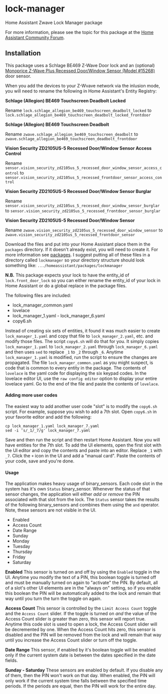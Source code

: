 # lock-manager
Home Assistant Zwave Lock Manager package

For more information, please see the topic for this package at the [Home Assistant Community Forum](https://community.home-assistant.io/t/simplified-zwave-lock-manager/126765).

## Installation

This package uses a Schlage BE469 Z-Wave Door lock and an (optional) [Monoprice Z-Wave Plus Recessed Door/Window Sensor (Model #15268)](https://www.monoprice.com/product?p_id=15268) door sensor.

When you add the devices to your Z-Wvave network via the inlusion mode, you will need to rename the following in Home Assistant's Entity Registry:

**Schlage (Allegion) BE469 Touchscreen Deadbolt Locked**

Rename `lock.schlage_allegion_be469_touchscreen_deadbolt_locked` to `lock.schlage_allegion_be469_touchscreen_deadbolt_locked_frontdoor`

**Schlage (Allegion) BE469 Touchscreen Deadbolt**

Rename `zwave.schlage_allegion_be469_touchscreen_deadbolt` to `zwave.schlage_allegion_be469_touchscreen_deadbolt_frontdoor`
		
**Vision Security ZD2105US-5 Recessed Door/Window Sensor Access Control** 

Rename `sensor.vision_security_zd2105us_5_recessed_door_window_sensor_access_control` to `sensor.vision_security_zd2105us_5_recessed_frontdoor_sensor_access_control`

**Vision Security ZD2105US-5 Recessed Door/Window Sensor Burglar**

Rename `sensor.vision_security_zd2105us_5_recessed_door_window_sensor_burglar` to `sensor.vision_security_zd2105us_5_recessed_frontdoor_sensor_burglar`

**Vision Security ZD2105US-5 Recessed Door/Window Sensor**

Rename `zwave.vision_security_zd2105us_5_recessed_door_window_sensor` to `zwave.vision_security_zd2105us_5_recessed_frontdoor_sensor`

Download the files and put into your Home Assistant place them in the `packages` directory.  If it doesn't already exist, you will need to create it.  For more information see [packages](https://www.home-assistant.io/docs/configuration/packages/).  I suggest putting all of these files in a directory called `lockmanager` so your directory structure should look something like: `.../homeassistant/packages/lockmanager`

**N.B.**  This package expects your lock to have the entity_id of `lock.front_door_lock` so you can either rename the entity_id of your lock in Home Assistant or do a global replace in the package files. 

The following files are included: 
* lock_manager_common.yaml
* lovelace
* lock_manager_1.yaml - lock_manager_6.yaml
* copy6.sh

Instead of creating six sets of entities, it found it was much easier to create `lock_manager_1.yaml` and copy that file to `lock_manager_2.yaml`, etc. and modify those files.  The script `copy6.sh` will do that for you.  It simply copies `lock_manager_1.yaml` to `lock_manager_2.yaml` through `lock_manager_6.yaml` and then uses `sed` to replace `_1` to `_2` through `_6`.  Anytime `lock_manager_1.yaml` is modified, run the script to ensure the changes are propagated.  The file `lock_manager_common.yaml` as you might suspect, is code that is common to every entity in the package.  The contents of `lovelace` is the yaml code for displaying the six keypad codes.  In the lovelace editor UI, use the `raw config editor` option to display your entire lovelace yaml.  Go to the end of the file and paste the contents of `lovelace`.

#### Adding more user codes

The easiest way to add another user code "slot" is to modify the `copy6.sh` script.  For example, suppose you wish to add a 7th slot.  Open `copy6.sh` in your favorite editor and add the following:

    cp lock_manager_1.yaml lock_manager_7.yaml
    sed -i 's/_1/_7/g' lock_manager_7.yaml
 
Save and then run the script and then restart Home Assistant.  Now you will have entities for the 7th slot.  To add the UI elements, open the first slot with the UI editor and copy the contents and paste into an editor.  Replace `_1` with `_7`.  Click the `+` icon in the UI and add a "manual card".  Paste the contents of your code, save and you're done.

#### Usage

The application makes heavy usage of binary_sensors.  Each code slot in the system has it's own `Status` binary_sensor.  Whenever the status of that sensor changes, the application will either *add* or *remove* the PIN associated with that slot from the lock.  The `Status` sensor takes the results of the following binary_sensors and combines them using the `and` operator.  Note, these sensors are not visible in the UI.

* Enabled
* Access Count
* Date Range
* Sunday
* Monday
* Tuesday
* Thursday
* Friday
* Saturday

**Enabled**  This sensor is turned on and off by using the `Enabled` toggle in the UI.  Anytime you modify the text of a PIN, this boolean toggle is turned off and must be manually turned on again to "activate" the PIN.  By default, all of a slot's other UI elements are in the "always on" setting, so if you enable this boolean the PIN will be automatically added to the lock and remain that way until you turn the turn the toggle on again.

**Access Count**  This sensor is controlled by the `Limit Access Count` toggle and the `Access Count` slider.  If the toggle is turned on *and* the value of the Access Count slider is greater than zero, this sensor will report true.  Anytime this code slot is used to open a lock, the Access Count slider will be decremented by one.  When the Access Count hits zero, this sensor is disabled and the PIN will be removed from the lock and will remain that way until you increase the Access Count slider or turn off the toggle.

**Date Range**  This sensor, if enabled by it's boolean toggle will be enabled only if the current system date is between the dates specified in the date fields.

**Sunday - Saturday**  These sensors are enabled by default.  If you disable any of them, then the PIN won't work on that day.  When enabled, the PIN will only work if the current system time falls between the specified time periods.  If the periods are equal, then the PIN will work for the entire day.
